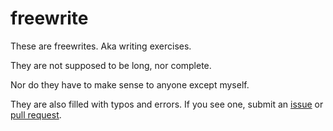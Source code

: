freewrite
=========

These are freewrites. Aka writing exercises.

They are not supposed to be long, nor complete.

Nor do they have to make sense to anyone except myself.

They are also filled with typos and errors. If you see one, submit an [issue](https://github.com/KendallPark/freewrite/issues) or [pull request](https://github.com/KendallPark/freewrite/pulls).
